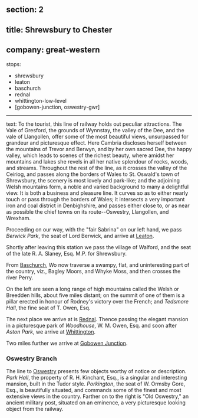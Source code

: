 section: 2
----
title: Shrewsbury to Chester
----
company: great-western
----
stops:
- shrewsbury
- leaton
- baschurch
- rednal
- whittington-low-level
- [gobowen-junction, oswestry-gwr]
----
text: To the tourist, this line of railway holds out peculiar attractions. The Vale of Gresford, the grounds of Wynnstay, the valley of the Dee, and the vale of Llangollen, offer some of the most beautiful views, unsurpassed for grandeur and picturesque effect. Here Cambria discloses herself between the mountains of Trevor and Berwyn, and by her own sacred Dee, the happy valley, which leads to scenes of the richest beauty, where amidst her mountains and lakes she revels in all her native splendour of rocks, woods, and streams. Throughout the rest of the line, as it crosses the valley of the Ceiriog, and passes along the borders of Wales to St. Oswald's town of Shrewsbury, the scenery is most lovely and park-like; and the adjoining Welsh mountains form, a noble and varied background to many a delightful view. It is both a business and pleasure line. It curves so as to either nearly touch or pass through the borders of Wales; it intersects a very important iron and coal district in Denbighshire, and passes either close to, or as near as possible the chief towns on its route--Oswestry, Llangollen, and Wrexham.

Proceeding on our way, with the "fair Sabrina" on our left hand, we pass *Berwick Park*, the seat of Lord Berwick, and arrive at [Leaton](/stations/leaton).

Shortly after leaving this station we pass the village of Walford, and the seat of the late R. A. Slaney, Esq. M.P. for Shrewsbury.

From [Baschurch](/stations/baschurch), Wo now traverse a swampy, flat, and uninteresting part of the country, viz., Bagley Moors, and Whyke Moss, and then crosses the river Perry.

On the left are seen a long range of high mountains called the Welsh or Breedden hills, about five miles distant; on the summit of one of them is a pillar erected in honour of Rodney's victory over the French; and *Tedsmore Hall*, the fine seat of T. Owen, Esq.

The next place we arrive at is [Rednal](/stations/rednal). Thence passing the elegant mansion in a picturesque park of *Woodhouse*, W. M. Owen, Esq. and soon after *Aston Park*, we arrive at [Whittington](/stations/whittington-low-level).

Two miles further we arrive at [Gobowen Junction](/stations/gobowen-junction).

### Oswestry Branch
The line to [Oswestry](/stations/oswestry-gwr) presents few objects worthy of notice or description. *Park Hall*, the property of R. H. Kinchant, Esq., is a singular and interesting mansion, built in the Tudor style. *Porkington*, the seat of W. Ormsby Gore, Esq., is beautifully situated, and commands some of the finest and most extensive views in the country. Farther on to the right is "Old Oswestry," an ancient military post, situated on an eminence, a very picturesque looking object from the railway.

